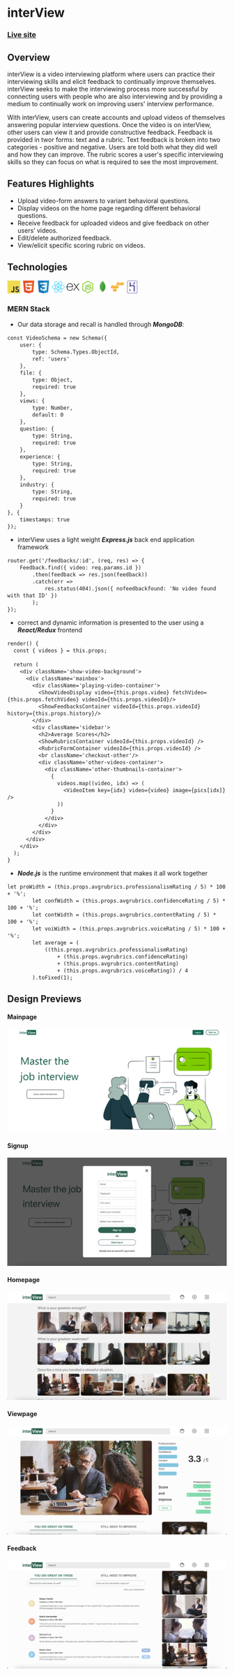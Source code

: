 # interView
### [Live site](https://interview-mern.herokuapp.com/#/)

## Overview

interView is a video interviewing platform where users can practice their interviewing skills and elicit feedback to continually improve
themselves. interView seeks to make the interviewing process more successful by connecting users with people who are also interviewing and by
providing a medium to continually work on improving users' interview performance. 

With interView, users can create accounts and upload videos of themselves answering popular interview questions. Once the video is on interView,
other users can view it and provide constructive feedback. Feedback is provided in twor forms: text and a rubric. Text feedback is broken into two
categories - positive and negative. Users are told both what they did well and how they can improve. The rubric scores a user's specific
interviewing skills so they can focus on what is required to see the most improvement.

## Features Highlights
- Upload video-form answers to variant behavioral questions. 
- Display videos on the home page regarding different behavioral questions.
- Receive feedback for uploaded videos and give feedback on other users’ videos. 
- Edit/delete authorized feedback.
- View/elicit specific scoring rubric on videos. 

## Technologies
<code><img height="30" src="https://raw.githubusercontent.com/devicons/devicon/master/icons/javascript/javascript-original.svg" alt="javascript"></code>
<code><img height="30" src="https://github.com/devicons/devicon/blob/master/icons/html5/html5-original.svg" alt="html5"></code>
<code><img height="30" src="https://raw.githubusercontent.com/devicons/devicon/master/icons/css3/css3-original.svg" alt="css3"></code>
<code><img height="30" src="https://raw.githubusercontent.com/devicons/devicon/master/icons/react/react-original.svg" alt="react.js"></code>
<code><img height="30" src="https://raw.githubusercontent.com/devicons/devicon/master/icons/express/express-original.svg" alt="express.js"></code>
<code><img height="30" src="https://raw.githubusercontent.com/devicons/devicon/master/icons/nodejs/nodejs-original.svg" alt="node.js"></code>
<code><img height="30" src="https://github.com/devicons/devicon/blob/master/icons/mongodb/mongodb-original.svg" alt="mongodb"></code>
<code><img height="30" src="https://raw.githubusercontent.com/devicons/devicon/master/icons/amazonwebservices/amazonwebservices-original.svg" alt="aws s3"></code>
<code><img height="30" src="https://raw.githubusercontent.com/devicons/devicon/master/icons/heroku/heroku-original.svg" alt="heroku"></code>

### MERN Stack
- Our data storage and recall is handled through ***MongoDB***:

```
const VideoSchema = new Schema({
    user: {
        type: Schema.Types.ObjectId,
        ref: 'users'
    },
    file: {
        type: Object,
        required: true
    },
    views: {
        type: Number,
        default: 0
    },
    question: {
        type: String,
        required: true
    },
    experience: {
        type: String,
        required: true
    },
    industry: {
        type: String,
        required: true
    }
}, {
    timestamps: true
});
```

- interView uses a light weight ***Express.js*** back end application framework

```
router.get('/feedbacks/:id', (req, res) => {
    Feedback.find({ video: req.params.id })
        .then(feedback => res.json(feedback))
        .catch(err =>
            res.status(404).json({ nofeedbackfound: 'No video found with that ID' })
        );
});
```

- correct and dynamic information is presented to the user using a ***React/Redux*** frontend

```
render() {
  const { videos } = this.props;

  return (
    <div className='show-video-background'>
      <div className='mainbox'>
        <div className='playing-video-container'>
          <ShowVideoDisplay video={this.props.video} fetchVideo={this.props.fetchVideo} videoId={this.props.videoId}/>
          <ShowFeedbacksContainer videoId={this.props.videoId} history={this.props.history}/>
        </div>
        <div className='sidebar'>
          <h2>Average Scores</h2>
          <ShowRubricsContainer videoId={this.props.videoId} />
          <RubricFormContainer videoId={this.props.videoId} />
          <br className='checkout-other'/>
          <div className='other-videos-container'>
            <div className='other-thumbnails-container'>
              {
                videos.map((video, idx) => (
                  <VideoItem key={idx} video={video} image={pics[idx]} />
                ))
              }
            </div>
          </div>
        </div>
      </div>
    </div>
  );
}
```

- ***Node.js*** is the runtime environment that makes it all work together

```
let proWidth = (this.props.avgrubrics.professionalismRating / 5) * 100 + '%';
        let confWidth = (this.props.avgrubrics.confidenceRating / 5) * 100 + '%';
        let contWidth = (this.props.avgrubrics.contentRating / 5) * 100 + '%';
        let voiWidth = (this.props.avgrubrics.voiceRating / 5) * 100 + '%';
        let average = (
            ((this.props.avgrubrics.professionalismRating)
                + (this.props.avgrubrics.confidenceRating)
                + (this.props.avgrubrics.contentRating)
                + (this.props.avgrubrics.voiceRating)) / 4
        ).toFixed(1); 
```


## Design Previews

#### Mainpage  
<img src="https://github.com/hwkcode/interView/blob/main/frontend/public/interViewlink.png"/>

#### Signup
<img src="https://github.com/hwkcode/interView/blob/main/frontend/public/Signup.png"/>

#### Homepage
<img src="https://github.com/hwkcode/interView/blob/main/frontend/public/Home.png"/>

#### Viewpage
<img src="https://github.com/hwkcode/interView/blob/main/frontend/public/View.png"/>

#### Feedback
<img src="https://github.com/hwkcode/interView/blob/main/frontend/public/Feedback.png"/>
